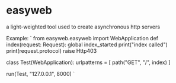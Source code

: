 # easyweb
a light-weighted tool used to create asynchronous http servers

Example:
`
from easyweb.easyweb import WebApplication
def index(request: Request):
  global index_started
  print("index called")
  print(request.protocol)
  raise Http403


  class Test(WebApplication):
    urlpatterns = [
            path("GET", "/", index)
        ]

run(Test, "127.0.0.1", 8000)
`

